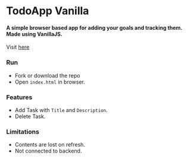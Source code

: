 # TodoApp Vanilla

#### A simple browser based app for adding your goals and tracking them. Made using VanillaJS.

Visit [here](https://alpha74.github.io/GoalsApp_Vanilla/)

### Run
- Fork or download the repo
- Open `index.html` in browser.


### Features
- Add Task with `Title` and `Description`.
- Delete Task.


### Limitations
- Contents are lost on refresh.
- Not connected to backend.
